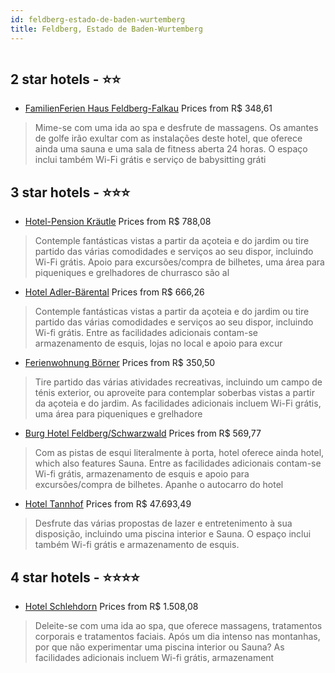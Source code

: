 ```yaml
---
id: feldberg-estado-de-baden-wurtemberg
title: Feldberg, Estado de Baden-Wurtemberg
---
```


<center><img src="https://i.travelapi.com/hotels/28000000/27740000/27739600/27739573/61f77958_z.jpg" alt="" /></center>


##  2 star hotels - ⭐️⭐️

-    [FamilienFerien Haus Feldberg-Falkau](https://www.hurb.com/br/aud/https://www.hurb.com/br/hotels/feldberg/familienferien-haus-feldberg-falkau-HT-N60E?cmp=18055) Prices from R$ 348,61
   > Mime-se com uma ida ao spa e desfrute de massagens. Os amantes de golfe irão exultar com as instalações deste hotel, que oferece ainda uma sauna e uma sala de fitness aberta 24 horas. O espaço inclui também Wi-Fi grátis e serviço de babysitting gráti

##  3 star hotels - ⭐️⭐️⭐️

-    [Hotel-Pension Kräutle](https://www.hurb.com/br/aud/https://www.hurb.com/br/hotels/feldberg/hotel-pension-krautle-HT-Z78P?cmp=18055) Prices from R$ 788,08
   > Contemple fantásticas vistas a partir da açoteia e do jardim ou tire partido das várias comodidades e serviços ao seu dispor, incluindo Wi-Fi grátis. Apoio para excursões/compra de bilhetes, uma área para piqueniques e grelhadores de churrasco são al
-    [Hotel Adler-Bärental](https://www.hurb.com/br/aud/https://www.hurb.com/br/hotels/feldberg/hotel-adler-barental-HT-0HC9?cmp=18055) Prices from R$ 666,26
   > Contemple fantásticas vistas a partir da açoteia e do jardim ou tire partido das várias comodidades e serviços ao seu dispor, incluindo Wi-fi grátis. Entre as facilidades adicionais contam-se armazenamento de esquis, lojas no local e apoio para excur
-    [Ferienwohnung Börner](https://www.hurb.com/br/aud/https://www.hurb.com/br/hotels/feldberg/ferienwohnung-borner-HT-CYFL?cmp=18055) Prices from R$ 350,50
   > Tire partido das várias atividades recreativas, incluindo um campo de ténis exterior, ou aproveite para contemplar soberbas vistas a partir da açoteia e do jardim. As facilidades adicionais incluem Wi-Fi grátis, uma área para piqueniques e grelhadore
-    [Burg Hotel Feldberg/Schwarzwald](https://www.hurb.com/br/aud/https://www.hurb.com/br/hotels/feldberg/burg-hotel-feldberg-schwarzwald-HT-OYPZ?cmp=18055) Prices from R$ 569,77
   > Com as pistas de esqui literalmente à porta, hotel oferece ainda hotel, which also features Sauna. Entre as facilidades adicionais contam-se Wi-fi grátis, armazenamento de esquis e apoio para excursões/compra de bilhetes. Apanhe o autocarro do hotel 
-    [Hotel Tannhof](https://www.hurb.com/br/aud/https://www.hurb.com/br/hotels/feldberg/hotel-tannhof-HT-XYUO?cmp=18055) Prices from R$ 47.693,49
   > Desfrute das várias propostas de lazer e entretenimento à sua disposição, incluindo uma piscina interior e Sauna. O espaço inclui também Wi-fi grátis e armazenamento de esquis.

##  4 star hotels - ⭐️⭐️⭐️⭐️

-    [Hotel Schlehdorn](https://www.hurb.com/br/aud/https://www.hurb.com/br/hotels/feldberg/hotel-schlehdorn-HT-SVPI?cmp=18055) Prices from R$ 1.508,08
   > Deleite-se com uma ida ao spa, que oferece massagens, tratamentos corporais e tratamentos faciais. Após um dia intenso nas montanhas, por que não experimentar uma piscina interior ou Sauna? As facilidades adicionais incluem Wi-fi grátis, armazenament

